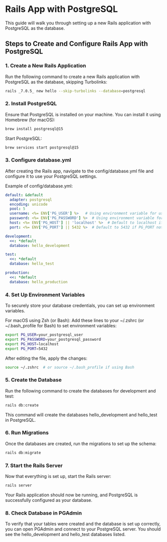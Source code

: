 # Rails App with PostgreSQL

This guide will walk you through setting up a new Rails application with PostgreSQL as the database.

## Steps to Create and Configure Rails App with PostgreSQL

### 1. Create a New Rails Application

Run the following command to create a new Rails application with PostgreSQL as the database, skipping Turbolinks:

```bash
rails _7.0.5_ new hello --skip-turbolinks --database=postgresql
```

### 2. Install PostgreSQL
Ensure that PostgreSQL is installed on your machine. You can install it using Homebrew (for macOS):

```bash
brew install postgresql@15
```

Start PostgreSQL:
```bash
brew services start postgresql@15
```
### 3. Configure database.yml
After creating the Rails app, navigate to the config/database.yml file and configure it to use your PostgreSQL settings.

Example of config/database.yml:
```yml
default: &default
  adapter: postgresql
  encoding: unicode
  pool: 5
  username: <%= ENV['PG_USER'] %>   # Using environment variable for username
  password: <%= ENV['PG_PASSWORD'] %>  # Using environment variable for password
  host: <%= ENV['PG_HOST'] || 'localhost' %>  # Default to localhost if PG_HOST not set
  port: <%= ENV['PG_PORT'] || 5432 %>  # Default to 5432 if PG_PORT not set

development:
  <<: *default
  database: hello_development

test:
  <<: *default
  database: hello_test

production:
  <<: *default
  database: hello_production

```

### 4. Set Up Environment Variables
To securely store your database credentials, you can set up environment variables.

For macOS using Zsh (or Bash):
Add these lines to your ~/.zshrc (or ~/.bash_profile for Bash) to set environment variables:

```bash
export PG_USER=your_postgresql_user
export PG_PASSWORD=your_postgresql_password
export PG_HOST=localhost
export PG_PORT=5432
```

After editing the file, apply the changes:

```bash
source ~/.zshrc  # or source ~/.bash_profile if using Bash
```

### 5. Create the Database
Run the following command to create the databases for development and test:

```bash
rails db:create
```
This command will create the databases hello_development and hello_test in PostgreSQL.

### 6. Run Migrations
Once the databases are created, run the migrations to set up the schema:

```bash
rails db:migrate
```

### 7. Start the Rails Server
Now that everything is set up, start the Rails server:

```bash
rails server
```
Your Rails application should now be running, and PostgreSQL is successfully configured as your database.

### 8. Check Database in PGAdmin
To verify that your tables were created and the database is set up correctly, you can open PGAdmin and connect to your PostgreSQL server. You should see the hello_development and hello_test databases listed.










